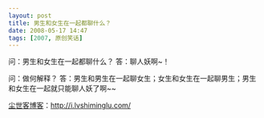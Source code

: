 ```yaml
---
layout: post
title: 男生和女生在一起都聊什么？
date: 2008-05-17 14:47
tags: [2007, 原创笑话]
---
```

问：男生和女生在一起都聊什么？
答：聊人妖啊~！

问：做何解释？
答：男生和男生在一起聊女生；女生和女生在一起聊男生；男生和女生在一起就只能聊人妖了啊~~

<a href="http://i.lvshiminglu.com/">尘世客博客</a>：<a href="http://i.lvshiminglu.com/">http://i.lvshiminglu.com/</a>

